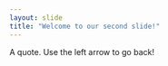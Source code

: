 ```yaml
---
layout: slide
title: "Welcome to our second slide!"
---
```

A quote.
Use the left arrow to go back!
